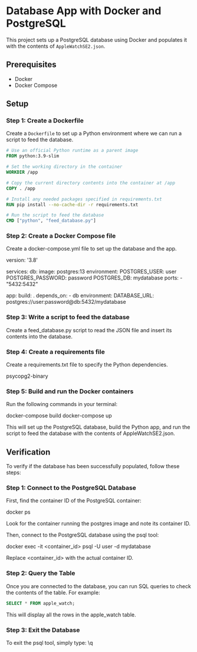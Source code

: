 # Database App with Docker and PostgreSQL

This project sets up a PostgreSQL database using Docker and populates it with the contents of `AppleWatchSE2.json`.

## Prerequisites

- Docker
- Docker Compose

## Setup

### Step 1: Create a Dockerfile

Create a `Dockerfile` to set up a Python environment where we can run a script to feed the database.

```Dockerfile
# Use an official Python runtime as a parent image
FROM python:3.9-slim

# Set the working directory in the container
WORKDIR /app

# Copy the current directory contents into the container at /app
COPY . /app

# Install any needed packages specified in requirements.txt
RUN pip install --no-cache-dir -r requirements.txt

# Run the script to feed the database
CMD ["python", "feed_database.py"]
```
### Step 2: Create a Docker Compose file
Create a docker-compose.yml file to set up the database and the app.

version: '3.8'

services:
  db:
    image: postgres:13
    environment:
      POSTGRES_USER: user
      POSTGRES_PASSWORD: password
      POSTGRES_DB: mydatabase
    ports:
      - "5432:5432"

  app:
    build: .
    depends_on:
      - db
    environment:
      DATABASE_URL: postgres://user:password@db:5432/mydatabase

### Step 3: Write a script to feed the database
Create a feed_database.py script to read the JSON file and insert its contents into the database.

### Step 4: Create a requirements file
Create a requirements.txt file to specify the Python dependencies.

psycopg2-binary

### Step 5: Build and run the Docker containers
Run the following commands in your terminal:

docker-compose build
docker-compose up

This will set up the PostgreSQL database, build the Python app, and run the script to feed the database with the contents of AppleWatchSE2.json.

## Verification
To verify if the database has been successfully populated, follow these steps:

### Step 1: Connect to the PostgreSQL Database
First, find the container ID of the PostgreSQL container:

docker ps

Look for the container running the postgres image and note its container ID.

Then, connect to the PostgreSQL database using the psql tool:

docker exec -it <container_id> psql -U user -d mydatabase

Replace <container_id> with the actual container ID.

### Step 2: Query the Table
Once you are connected to the database, you can run SQL queries to check the contents of the table. For example:

```SQL
SELECT * FROM apple_watch;
```

This will display all the rows in the apple_watch table.

### Step 3: Exit the Database
To exit the psql tool, simply type:
\q


